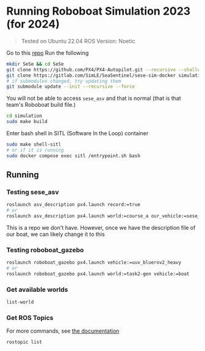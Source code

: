 # Running Roboboat Simulation 2023 (for 2024)

> Tested on Ubuntu 22.04
> ROS Version: Noetic

Go to this [repo](https://gitlab.com/SimLE/SeaSentinel/sese-sim-docker)
Run the following

```bash
mkdir SeSe && cd SeSe
git clone https://github.com/PX4/PX4-Autopilot.git --recursive --shallow-submodules
git clone https://gitlab.com/SimLE/SeaSentinel/sese-sim-docker simulation --recursive
# if submodules changed, try updating them
git submodule update --init --recursive --force
```

You will not be able to access `sese_asv` and that is normal (that is that team's Roboboat build file.)

```bash
cd simulation
sudo make build
```

Enter bash shell in SITL (Software In the Loop) container

```bash
sudo make shell-sitl
# or if it is running
sudo docker compose exec sitl /entrypoint.sh bash
```

## Running

### Testing sese_asv

```bash
roslaunch asv_description px4.launch record:=true
# or 
roslaunch asv_description px4.launch world:=course_a our_vehicle:=sese_asv_vision
```

This is a repo we don't have. However, once we have the description file of our boat, we can likely change it to this

### Testing roboboat_gazebo
```bash
roslaunch roboboat_gazebo px4.launch vehicle:=uuv_bluerov2_heavy
# or
roslaunch roboboat_gazebo px4.launch world:=task2-gen vehicle:=boat
```

### Get available worlds

```bash
list-world
```

### Get ROS Topics

For more commands, see [the documentation](https://wiki.ros.org/rostopic)

```bash
rostopic list
```
